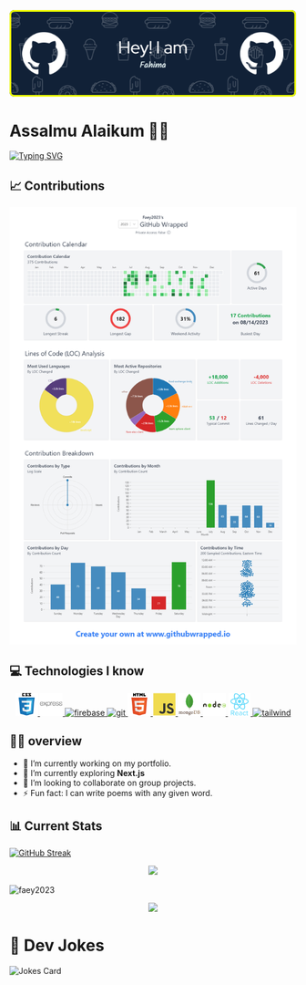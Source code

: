 ![Banner!](</assets/github-header-image.png>)
# Assalmu Alaikum 👋🏼 
[![Typing SVG](https://readme-typing-svg.demolab.com?font=Fira+Code&weight=500&size=30&pause=1000&color=000000&random=false&width=435&lines=I+am+Fahima+Akhter;I+am+a+MERN+Stack+Developer)](https://git.io/typing-svg)

## 📈 Contributions
![contribution chart!](</assets/github-wrapped%20(1).png>)

## 💻 Technologies I know
<!-- ![html5!](/assets/logos/html.png)
![css!](/assets/logos/css.png)
![tailwind!](/assets/logos/tailwind.png)
![javascript!](/assets/logos/javascript.png)
![firebase!](/assets/logos/firebase.png)
![react!](/assets/logos/react.png)
![mongo-db!](/assets/logos/mongo-db.png) -->

<!--  -->
<p align="center"> <a href="https://www.w3schools.com/css/" target="_blank" rel="noreferrer"> <img src="https://raw.githubusercontent.com/devicons/devicon/master/icons/css3/css3-original-wordmark.svg" alt="css3" width="40" height="40"/> </a> <a href="https://expressjs.com" target="_blank" rel="noreferrer"> <img src="https://raw.githubusercontent.com/devicons/devicon/master/icons/express/express-original-wordmark.svg" alt="express" width="40" height="40"/> </a> <a href="https://firebase.google.com/" target="_blank" rel="noreferrer"> <img src="https://www.vectorlogo.zone/logos/firebase/firebase-icon.svg" alt="firebase" width="40" height="40"/> </a> <a href="https://git-scm.com/" target="_blank" rel="noreferrer"> <img src="https://www.vectorlogo.zone/logos/git-scm/git-scm-icon.svg" alt="git" width="40" height="40"/> </a> <a href="https://www.w3.org/html/" target="_blank" rel="noreferrer"> <img src="https://raw.githubusercontent.com/devicons/devicon/master/icons/html5/html5-original-wordmark.svg" alt="html5" width="40" height="40"/> </a> <a href="https://developer.mozilla.org/en-US/docs/Web/JavaScript" target="_blank" rel="noreferrer"> <img src="https://raw.githubusercontent.com/devicons/devicon/master/icons/javascript/javascript-original.svg" alt="javascript" width="40" height="40"/> </a> <a href="https://www.mongodb.com/" target="_blank" rel="noreferrer"> <img src="https://raw.githubusercontent.com/devicons/devicon/master/icons/mongodb/mongodb-original-wordmark.svg" alt="mongodb" width="40" height="40"/> </a> <a href="https://nodejs.org" target="_blank" rel="noreferrer"> <img src="https://raw.githubusercontent.com/devicons/devicon/master/icons/nodejs/nodejs-original-wordmark.svg" alt="nodejs" width="40" height="40"/> </a> <a href="https://reactjs.org/" target="_blank" rel="noreferrer"> <img src="https://raw.githubusercontent.com/devicons/devicon/master/icons/react/react-original-wordmark.svg" alt="react" width="40" height="40"/> </a> <a href="https://tailwindcss.com/" target="_blank" rel="noreferrer"> <img src="https://www.vectorlogo.zone/logos/tailwindcss/tailwindcss-icon.svg" alt="tailwind" width="40" height="40"/> </a> </p>

## 👩‍💻 overview

- 🔭 I’m currently working on my portfolio.
- 🌱 I’m currently exploring **Next.js**
- 👯 I’m looking to collaborate on group projects.
- ⚡ Fun fact: I can write poems with any given word.

## 📊 Current Stats

<a align="center" href="https://git.io/streak-stats"><img src="https://github-readme-streak-stats.herokuapp.com?user=Faey2023&theme=cobalt" alt="GitHub Streak" /></a>

<div align="center">
  
![](http://github-profile-summary-cards.vercel.app/api/cards/stats?username=faey2023&theme=bear)

</div>

<p><img align="center" src="https://github-readme-stats.vercel.app/api/top-langs?username=faey2023&show_icons=true&locale=en&layout=compact" alt="faey2023" /></p>

<div align="center">
  
![](http://github-profile-summary-cards.vercel.app/api/cards/profile-details?username=faey2023&theme=bear)

</div>

# 🤭 Dev Jokes
![Jokes Card](https://readme-jokes.vercel.app/api?hideBorder)

<!-- ![](http://github-profile-summary-cards.vercel.app/api/cards/most-commit-language?username=faey2023&theme=bear) -->



<!-- <p>&nbsp;<img align="center" src="https://github-readme-stats.vercel.app/api?username=faey2023&show_icons=true&locale=en" alt="faey2023" /></p> -->



<!-- ## Achievements -->

<!-- <p align="left"> <img src="https://komarev.com/ghpvc/?username=faey2023&label=Profile%20views&color=0e75b6&style=flat" alt="faey2023" /> </p> -->

<!-- <p align="left"> <a href="https://github.com/ryo-ma/github-profile-trophy"><img src="https://github-profile-trophy.vercel.app/?username=faey2023" alt="faey2023" /></a></p> -->








